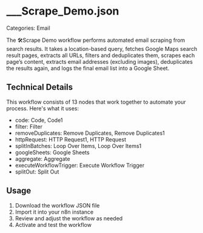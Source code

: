 # ___Scrape_Demo.json

Categories: Email

The 🛠️Scrape Demo workflow performs automated email scraping from search results. It takes a location-based query, fetches Google Maps search result pages, extracts all URLs, filters and deduplicates them, scrapes each page’s content, extracts email addresses (excluding images), deduplicates the results again, and logs the final email list into a Google Sheet.

## Technical Details

This workflow consists of 13 nodes that work together to automate your process. Here's what it uses:

- code: Code, Code1
- filter: Filter
- removeDuplicates: Remove Duplicates, Remove Duplicates1
- httpRequest: HTTP Request1, HTTP Request
- splitInBatches: Loop Over Items, Loop Over Items1
- googleSheets: Google Sheets
- aggregate: Aggregate
- executeWorkflowTrigger: Execute Workflow Trigger
- splitOut: Split Out

## Usage

1. Download the workflow JSON file
2. Import it into your n8n instance
3. Review and adjust the workflow as needed
4. Activate and test the workflow

